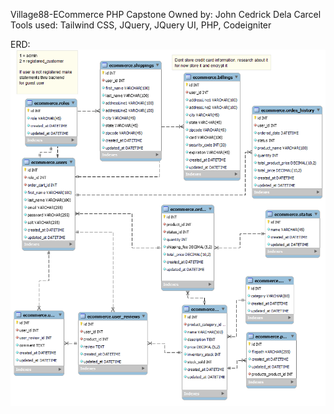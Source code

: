 Village88-ECommerce PHP Capstone
Owned by: John Cedrick Dela Carcel
Tools used: Tailwind CSS, JQuery, JQuery UI, PHP, Codeigniter


ERD:
![alt text](ecommerce_erd.png)